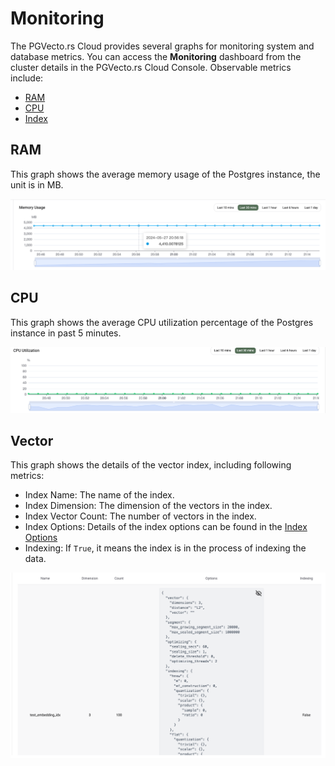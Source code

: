 # Monitoring

The PGVecto.rs Cloud provides several graphs for monitoring system and database metrics. You can access the **Monitoring** dashboard from the cluster details in the PGVecto.rs Cloud Console. Observable metrics include:
- [RAM](#ram)
- [CPU](#cpu)
- [Index](#vector)

## RAM

This graph shows the average memory usage of the Postgres instance, the unit is in MB. 

![](../images/memory_usage.png)

## CPU

This graph shows the average CPU utilization percentage of the Postgres instance in past 5 minutes.

![](../images/cpu_utilization.png)

## Vector

This graph shows the details of the vector index, including following metrics:
- Index Name: The name of the index.
- Index Dimension: The dimension of the vectors in the index.
- Index Vector Count: The number of vectors in the index.
- Index Options: Details of the index options can be found in the [Index Options](../../reference/indexing_options.md)
- Indexing: If `True`, it means the index is in the process of indexing the data. 

![](../images/indexes.png)